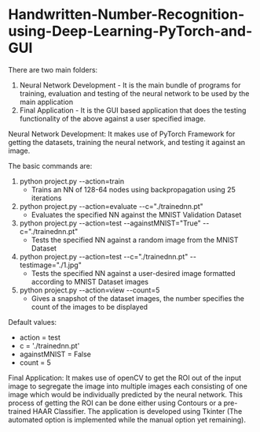# Handwritten-Number-Recognition-using-Deep-Learning-PyTorch-and-GUI

There are two main folders:
  1. Neural Network Development - It is the main bundle of programs for training, evaluation and testing of the neural network to be used by the main application
  2. Final Application - It is the GUI based application that does the testing functionality of the above against a user specified image.

Neural Network Development: It makes use of PyTorch Framework for getting the datasets, training the neural network, and testing it against an image.

The basic commands are:
1. python project.py --action=train                    
	* Trains an NN of 128-64 nodes using backpropagation using 25 iterations
2. python project.py --action=evaluate --c="./trainednn.pt"
	* Evaluates the specified NN against the MNIST Validation Dataset
3. python project.py --action=test	--againstMNIST="True" --c="./trainednn.pt"
	* Tests the specified NN against a random image from the MNIST Dataset
4. python project.py --action=test --c="./trainednn.pt" --testimage="./1.jpg"
	* Tests the specified NN against a  user-desired image formatted according to MNIST Dataset images
5. python project.py --action=view --count=5
	* Gives a snapshot of the dataset images, the number specifies the count of the images to be displayed

Default values:
* action = test
* c = './trainednn.pt'
* againstMNIST = False
* count = 5

Final Application: It makes use of openCV to get the ROI out of the input image to segregate the image into multiple images each consisting of one image which would be individually predicted by the neural network. This process of getting the ROI can be done either using Contours or a pre-trained HAAR Classifier. The application is developed using Tkinter (The automated option is implemented while the manual option yet remaining).
